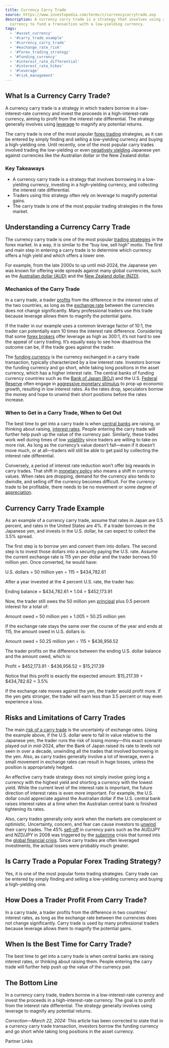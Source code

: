 ```yaml
---
title: Currency Carry Trade
source: https://www.investopedia.com/terms/c/currencycarrytrade.asp
description: A currency carry trade is a strategy that involves using a high-yielding
  currency to fund a transaction with a low-yielding currency.
tags:
  - '#asset_currency'
  - '#carry_trade_example'
  - '#currency_carry_trade'
  - '#exchange_rate_risk'
  - '#forex_trading_strategy'
  - '#funding_currency'
  - '#interest_rate_differential'
  - '#interest_rate_hikes'
  - '#leverage'
  - '#risk_management'
---
```

## What Is a Currency Carry Trade?

A currency carry trade is a strategy in which traders borrow in a low-interest-rate currency and invest the proceeds in a high-interest-rate currency, aiming to profit from the interest rate differential. The strategy generally involves using [leverage](https://www.investopedia.com/terms/l/leverage.asp) to magnify any potential returns.

The carry trade is one of the most popular [forex trading](https://www.investopedia.com/best-brokers-for-forex-trading-4587882) strategies, as it can be entered by simply finding and selling a low-yielding currency and buying a high-yielding one. Until recently, one of the most popular carry trades involved trading the low-yielding or even [negatively yielding](https://www.investopedia.com/articles/investing/070915/how-negative-interest-rates-work.asp) Japanese yen against currencies like the Australian dollar or the New Zealand dollar.

### Key Takeaways

- A currency carry trade is a strategy that involves borrowing in a low-yielding currency, investing in a high-yielding currency, and collecting the interest rate differential.
- Traders using this strategy often rely on leverage to magnify potential gains.
- The carry trade is one of the most popular trading strategies in the forex market.

## Understanding a Currency Carry Trade

The currency carry trade is one of the most popular [trading strategies](https://www.investopedia.com/terms/t/trading-strategy.asp) in the forex market. In a way, it is similar to the “buy low, sell high” motto. The first and main step in entering a carry trade is to determine which currency offers a high yield and which offers a lower one.

For example, from the late 2000s to up until mid-2024, the Japanese yen was known for offering wide spreads against many global currencies, such as the [Australian dollar (AUD)](https://www.investopedia.com/articles/forex/11/aud-fx-traders-should-know.asp) and the [New Zealand dollar (NZD)](https://www.investopedia.com/terms/forex/n/nzd-new-zealand-dollar.asp).

### Mechanics of the Carry Trade

In a carry trade, a trader [profits](https://www.investopedia.com/terms/p/profit.asp) from the difference in the interest rates of the two countries, as long as the [exchange rate](https://www.investopedia.com/terms/e/exchangerate.asp) between the currencies does not change significantly. Many professional traders use this trade because leverage allows them to magnify the potential gains.

If the trader in our example uses a common leverage factor of 10:1, the trader can potentially earn 10 times the interest rate difference. Considering that some [forex brokers](https://www.investopedia.com/best-brokers-for-forex-trading-4587882) offer leverage as high as 300:1, it’s not hard to see the appeal of carry trading. It’s equally easy to see how disastrous the outcome can be, if the trade goes against the trader.

The [funding currency](https://www.investopedia.com/terms/f/funding-currency.asp) is the currency exchanged in a carry trade transaction, typically characterized by a low interest rate. Investors borrow the funding currency and go short, while taking long positions in the asset currency, which has a higher interest rate. The central banks of funding currency countries such as the [Bank of Japan (BOJ)](https://www.investopedia.com/terms/b/bankofjapan.asp) and the U.S. [Federal Reserve](https://www.investopedia.com/terms/f/federalreservebank.asp) often engage in [aggressive monetary stimulus](https://www.investopedia.com/terms/e/economic-stimulus.asp) to prop up economic growth, resulting in low interest rates. As the rates drop, speculators borrow the money and hope to unwind their short positions before the rates increase.

### When to Get in a Carry Trade, When to Get Out

The best time to get into a carry trade is when [central banks](https://www.investopedia.com/terms/c/centralbank.asp) are raising, or thinking about raising, [interest rates](https://www.investopedia.com/terms/i/interestrate.asp). People entering the carry trade will further help push up the value of the currency pair. Similarly, these trades work well during times of low [volatility](https://www.investopedia.com/terms/v/volatility.asp) since traders are willing to take on more risk. As long as the currency’s value doesn’t fall—even if it doesn’t move much, or at all—traders will still be able to get paid by collecting the interest rate differential.

Conversely, a period of interest rate reduction won’t offer big rewards in carry trades. That shift in [monetary policy](https://www.investopedia.com/terms/m/monetarypolicy.asp) also means a shift in currency values. When rates are dropping, demand for the currency also tends to dwindle, and selling off the currency becomes difficult. For the currency trade to be profitable, there needs to be no movement or some degree of [appreciation](https://www.investopedia.com/terms/a/appreciation.asp).

## Currency Carry Trade Example

As an example of a currency carry trade, assume that rates in Japan are 0.5 percent, and rates in the United States are 4%. If a trader borrows in the Japanese yen, and invests in the U.S. dollar, he can expect to collect the 3.5% spread.

The first step is to borrow yen and convert them into dollars. The second step is to invest those dollars into a security paying the U.S. rate. Assume the current exchange rate is 115 yen per dollar and the trader borrows 50 million yen. Once converted, he would have:

U.S. dollars = 50 million yen ÷ 115 = $434,782.61

After a year invested at the 4 percent U.S. rate, the trader has:

Ending balance = $434,782.61 × 1.04 = $452,173.91

Now, the trader still owes the 50 million yen [principal](https://www.investopedia.com/terms/p/principal.asp) plus 0.5 percent interest for a total of:

Amount owed = 50 million yen × 1.005 = 50.25 million yen

If the exchange rate stays the same over the course of the year and ends at 115, the amount owed in U.S. dollars is:

Amount owed = 50.25 million yen ÷ 115 = $436,956.52

The trader profits on the difference between the ending U.S. dollar balance and the amount owed, which is:

Profit = $452,173.91 - $436,956.52 = $15,217.39

Notice that this profit is exactly the expected amount: $15,217.39 ÷ $434,782.62 = 3.5%

If the exchange rate moves against the yen, the trader would profit more. If the yen gets stronger, the trader will earn less than 3.5 percent or may even experience a loss.

## Risks and Limitations of Carry Trades

The main [risk of a carry trade](https://www.investopedia.com/articles/forex/09/japanese-yen-us-treasury-bonds.asp) is the uncertainty of exchange rates. Using the example above, if the U.S. dollar were to fall in value relative to the Japanese yen, the trader runs the risk of losing money—this exact scenario played out in mid-2024, after the Bank of Japan raised its rate to levels not seen in over a decade, unwinding all the trades that involved borrowing in the yen. Also, as carry trades generally involve a lot of leverage, even a small movement in exchange rates can result in huge losses, unless the position is appropriately hedged.

An effective carry trade strategy does not simply involve going long a currency with the highest yield and shorting a currency with the lowest yield. While the current level of the interest rate is important, the future direction of interest rates is even more important. For example, the U.S. dollar could appreciate against the Australian dollar if the U.S. central bank raises interest rates at a time when the Australian central bank is finished tightening its rates.

Also, carry trades generally only work when the markets are complacent or optimistic. Uncertainty, concern, and fear can cause investors to [unwind](https://www.investopedia.com/terms/u/unwind.asp) their carry trades. The 45% [sell-off](https://www.investopedia.com/terms/s/sell-off.asp) in currency pairs such as the AUD/JPY and NZD/JPY in 2008 was triggered by the [subprime](https://www.investopedia.com/terms/s/subprime.asp) crisis that turned into the [global financial crisis](https://www.investopedia.com/articles/economics/09/financial-crisis-review.asp). Since carry trades are often leveraged investments, the actual losses were probably much greater.

## Is Carry Trade a Popular Forex Trading Strategy?

Yes, it is one of the most popular forex trading strategies. Carry trade can be entered by simply finding and selling a low-yielding currency and buying a high-yielding one.

## How Does a Trader Profit From Carry Trade?

In a carry trade, a trader profits from the difference in two countries’ interest rates, as long as the exchange rate between the currencies does not change significantly. Carry trade is used by many professional traders because leverage allows them to magnify the potential gains.

## When Is the Best Time for Carry Trade?

The best time to get into a carry trade is when central banks are raising interest rates, or thinking about raising them. People entering the carry trade will further help push up the value of the currency pair.

## The Bottom Line

In a currency carry trade, traders borrow in a low-interest-rate currency and invest the proceeds in a high-interest-rate currency. The goal is to profit from the interest rate differential. The strategy generally involves using leverage to magnify any potential returns.  

*Correction—March 22, 2024:* This article has been corrected to state that in a currency carry trade transaction, investors borrow the funding currency and go short while taking long positions in the asset currency.

Partner Links